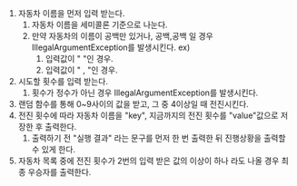 1. 자동차 이름을 먼저 입력 받는다.
   1. 자동차 이름을 세미콜론 기준으로 나눈다.
   2. 만약 자동차의 이름이 공백만 있거나, 공백,공백 일 경우 IllegalArgumentException를 발생시킨다.
      ex)
      1. 입력값이 "    "인 경우.
      2. 입력값이 "   ,    "인 경우.
2. 시도할 횟수를 입력 받는다.
   1. 횟수가 정수가 아닌 경우 IllegalArgumentException를 발생시킨다.
3. 랜덤 함수를 통해 0~9사이의 값을 받고, 그 중 4이상일 때 전진시킨다.
4. 전진 횟수에 따라 자동차 이름을 "key", 지금까지의 전진 횟수를 "value"값으로 저장한 후 출력한다.
   1. 출력하기 전 "실행 결과" 라는 문구를 먼저 한 번 출력한 뒤 진행상황을 출력할 수 있게 한다. 
5. 자동차 목록 중에 전진 횟수가 2번의 입력 받은 값의 이상이 하나 라도 나올 경우 최종 우승자를 출력한다.